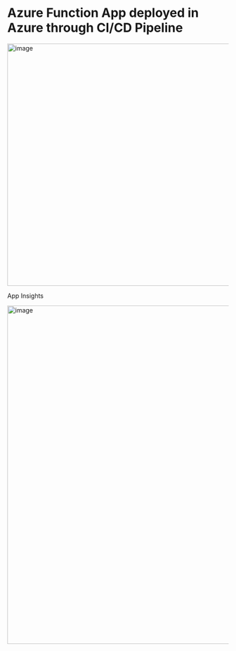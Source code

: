 # Azure Function App deployed in Azure through CI/CD Pipeline

<img width="1032" height="552" alt="image" src="https://github.com/user-attachments/assets/fcbc1208-4eaa-444c-843b-df58194be9bd" />

App Insights

<img width="1297" height="771" alt="image" src="https://github.com/user-attachments/assets/145d2a71-79b1-481d-ab0c-d01519c421df" />

